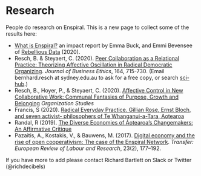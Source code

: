 # Research

People do research on Enspiral. This is a new page to collect some of the results here:

* [What is Enspiral?](https://medium.com/enspiral-tales/what-is-enspiral-6f9b34c85b54) an impact report by Emma Buck, and Emmi Bevensee of [Rebellious Data](https://rebelliousdata.com/) \(2020\).
* Resch, B. & Steyaert, C. \(2020\). [Peer Collaboration as a Relational Practice: Theorizing Affective Oscillation in Radical Democratic Organizing](https://doi.org/10.1007/s10551-019-04395-2). _Journal of Business Ethics_, 164, 715-730. \(Email bernhard.resch at sydney.edu.au to ask for a free copy, or search [sci-hub](https://sci-hub.now.sh/).\)
* Resch, B., Hoyer, P., & Steyaert, C. \(2020\). [Affective Control in New Collaborative Work: Communal Fantasies of Purpose, Growth and Belonging](https://doi.org/10.1177/0170840620941616) _Organization Studies_
* Francis, S \(2020\). [Radical Everyday Practice. Gillian Rose, Ernst Bloch, and seven activist- philosophers of Te Whanganui-a-Tara, Aotearoa](http://doi.org/10063/8858)
* Randal, R \(2019\). [The Diverse Economies of Aotearoa’s Changemakers: An Affirmative Critique](http://doi.org/2292/49291)
* Pazaitis, A., Kostakis, V., & Bauwens, M. \(2017\). [Digital economy and the rise of open cooperativism: The case of the Enspiral Network](https://doi.org/10.1177/1024258916683865). _Transfer: European Review of Labour and Research_, 23\(2\), 177–192. 

If you have more to add please contact Richard Bartlett on Slack or Twitter \(@richdecibels\)

